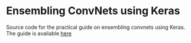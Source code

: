 # Ensembling ConvNets using Keras

Source code for the practical guide on ensembling convnets using Keras. The guide is avaliable [here](https://lawnboymax.github.io/portfolio/keras_ensemble/cnn_ensembling.html)
